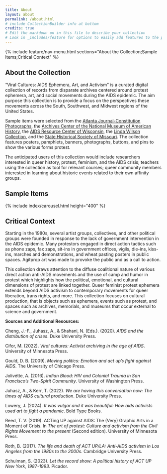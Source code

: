 ```yaml
---
title: About
layout: about
permalink: /about.html
# include CollectionBuilder info at bottom
credits: true
# Edit the markdown on in this file to describe your collection
# Look in _includes/feature for options to easily add features to the page
---
```



{% include feature/nav-menu.html sections="About the Collection;Sample Items;Critical Context" %}

## About the Collection

“Viral Cultures: AIDS Ephemera, Art, and Activism" is a curated digital collection of records from disparate archives centered around protest ephemera, art, and social movements during the AIDS epidemic. The aim purpose this collection is to provide a focus on the perspectives these movements across the South, Southwest, and Midwest regions of the United States.

Sample items were selected from the [Atlanta Journal-Constitution Photographs](https://digitalcollections.library.gsu.edu/digital/collection/ajc), the [Archives Center of the National Museum of American History](https://americanhistory.si.edu/about/centers/archives), the [AIDS Resource Center of Wisconsin](https://uwm.edu/lib-collections/arcw/), the [Linda Wilson Collection](https://libweb.umkc.edu/glama/archival-collections/collectionsmoreinfo/glama-wilson), and the [State Historical Society of Missouri](https://shsmo.org/). The collection features posters, pamphlets, banners, photographs, buttons, and pins to show the various forms protest.

The anticipated users of this collection would include researchers interested in queer history, protest, feminism, and the AIDS crisis; teachers using the collection as tool for relevant courses; queer community members interested in learning about historic events related to their own affinity groups.

## Sample Items

{% include index/carousel.html height="400" %}

## Critical Context

Starting in the 1980s, several artist groups, collectives, and other political groups were founded in response to the lack of government intervention in the AIDS epidemic. Many protestors engaged in direct action tactics such as phone zaps, fax zaps, sit-ins in government offices, vigils, die-ins, kiss-ins, marches and demonstrations, and wheat pasting posters in public spaces. Agitprop art was made to provoke the public and as a call to action.

This collection draws attention to the diffuse coalitional nature of various direct action anti-AIDS movements and the use of camp and humor in protest which highlights how the political, emotional, and cultural dimensions of protest are linked together. Queer feminist protest ephemera extends beyond AIDS activism to contemporary movements for queer liberation, trans rights, and more. This collection focuses on cultural production, that is objects such as ephemera, events such as protest, and spaces such as archives, memorials, and museums that occur external to science and government.  

**Sources and Additional Resources:**

Cheng, J.-F., Juhasz, A., & Shahani, N. (Eds.). (2020). _AIDS and the distribution of crises_. Duke University Press.

Cifor, M. (2022). _Viral cultures: Activist archiving in the age of AIDS_. University of Minnesota Press.

Gould, D. B. (2009). _Moving politics: Emotion and act up’s fight against AIDS_. The University of Chicago Press.

Jolivétte, A. (2016). _Indian Blood: HIV and Colonial Trauma in San Francisco’s Two-Spirit Community_. University of Washington Press.

Juhasz, A., & Kerr, T. (2022). _We are having this conversation now: The times of AIDS cultural production_. Duke University Press.

Lowery, J. (2024). _It was vulgar and it was beautiful: How aids activists used art to fight a pandemic_. Bold Type Books.

Reed, T. V. (2019). ACTing UP against AIDS: The (Very) Graphic Arts in a Moment of Crisis. In _The art of protest: Culture and activism from the Civil Rights Movement to the present_ (Second edition). University of Minnesota Press.

Roth, B. (2017). _The life and death of ACT UP/LA: Anti-AIDS activism in Los Angeles from the 1980s to the 2000s_. Cambridge University Press.

Schulman, S. (2023). _Let the record show: A political history of ACT UP New York, 1987-1993_. Picador.